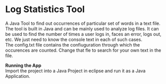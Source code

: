 # Log Statistics Tool
A Java Tool to find out occurrences of particular set of words in a text file. The tool is built in Java and can be mainly used to analyze log files. It can be used to find the number of times a user logs in, faces an error, logs out, etc. We just need to know the console text in each of such cases.  
The config.txt file contains the confiuguration through which the occurences are counted. Change that fle to search for your own text in the file.

__**Running the App**__  
Import the project into a Java Project in eclipse and run it as a Java Application.

